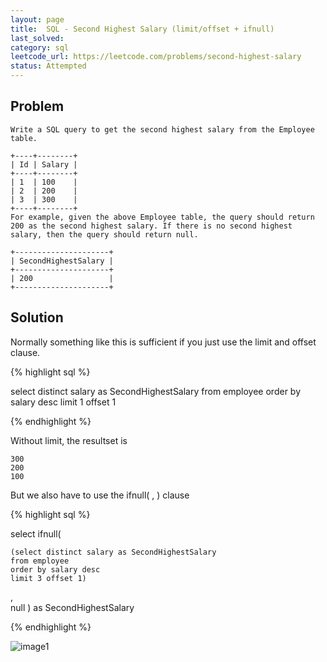 ```yaml
---
layout: page
title:  SQL - Second Highest Salary (limit/offset + ifnull)
last_solved: 
category: sql
leetcode_url: https://leetcode.com/problems/second-highest-salary
status: Attempted
---
```


Problem
-------

```
Write a SQL query to get the second highest salary from the Employee table.

+----+--------+
| Id | Salary |
+----+--------+
| 1  | 100    |
| 2  | 200    |
| 3  | 300    |
+----+--------+
For example, given the above Employee table, the query should return 200 as the second highest salary. If there is no second highest salary, then the query should return null.

+---------------------+
| SecondHighestSalary |
+---------------------+
| 200                 |
+---------------------+

```

Solution
----------

Normally something like this is sufficient if you just use the limit and offset clause.

{% highlight sql %}

select distinct salary as SecondHighestSalary
    from employee
    order by salary desc
    limit 1 offset 1

{% endhighlight %}

Without limit, the resultset is
```
300
200
100
```

But we also have to use the ifnull( <if this is null> , <return this value> ) clause

{% highlight sql %}

select ifnull(

    (select distinct salary as SecondHighestSalary
    from employee
    order by salary desc
    limit 3 offset 1)
    
,  
    null 
) as SecondHighestSalary 

{% endhighlight %}




![image1]()